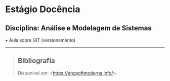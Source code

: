 # Estágio Docência

## Disciplina: Análise e Modelagem de Sistemas

• Aula sobre GIT (versionamento)

---

>## Bibliografia
>
>Disponível em: <<https://engsoftmoderna.info/>>.
>